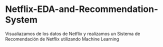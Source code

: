 # Netflix-EDA-and-Recommendation-System
Visualiazamos de los datos de Netflix y realizamos un Sistema de Recomendación de Netflix utilizando Machine Learning
